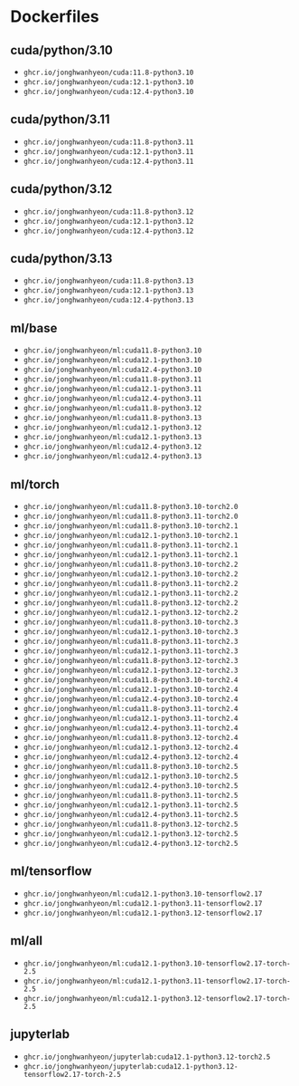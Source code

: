 # Dockerfiles
## cuda/python/3.10
- `ghcr.io/jonghwanhyeon/cuda:11.8-python3.10`
- `ghcr.io/jonghwanhyeon/cuda:12.1-python3.10`
- `ghcr.io/jonghwanhyeon/cuda:12.4-python3.10`

## cuda/python/3.11
- `ghcr.io/jonghwanhyeon/cuda:11.8-python3.11`
- `ghcr.io/jonghwanhyeon/cuda:12.1-python3.11`
- `ghcr.io/jonghwanhyeon/cuda:12.4-python3.11`

## cuda/python/3.12
- `ghcr.io/jonghwanhyeon/cuda:11.8-python3.12`
- `ghcr.io/jonghwanhyeon/cuda:12.1-python3.12`
- `ghcr.io/jonghwanhyeon/cuda:12.4-python3.12`

## cuda/python/3.13
- `ghcr.io/jonghwanhyeon/cuda:11.8-python3.13`
- `ghcr.io/jonghwanhyeon/cuda:12.1-python3.13`
- `ghcr.io/jonghwanhyeon/cuda:12.4-python3.13`

## ml/base
- `ghcr.io/jonghwanhyeon/ml:cuda11.8-python3.10`
- `ghcr.io/jonghwanhyeon/ml:cuda12.1-python3.10`
- `ghcr.io/jonghwanhyeon/ml:cuda12.4-python3.10`
- `ghcr.io/jonghwanhyeon/ml:cuda11.8-python3.11`
- `ghcr.io/jonghwanhyeon/ml:cuda12.1-python3.11`
- `ghcr.io/jonghwanhyeon/ml:cuda12.4-python3.11`
- `ghcr.io/jonghwanhyeon/ml:cuda11.8-python3.12`
- `ghcr.io/jonghwanhyeon/ml:cuda11.8-python3.13`
- `ghcr.io/jonghwanhyeon/ml:cuda12.1-python3.12`
- `ghcr.io/jonghwanhyeon/ml:cuda12.1-python3.13`
- `ghcr.io/jonghwanhyeon/ml:cuda12.4-python3.12`
- `ghcr.io/jonghwanhyeon/ml:cuda12.4-python3.13`

## ml/torch
- `ghcr.io/jonghwanhyeon/ml:cuda11.8-python3.10-torch2.0`
- `ghcr.io/jonghwanhyeon/ml:cuda11.8-python3.11-torch2.0`
- `ghcr.io/jonghwanhyeon/ml:cuda11.8-python3.10-torch2.1`
- `ghcr.io/jonghwanhyeon/ml:cuda12.1-python3.10-torch2.1`
- `ghcr.io/jonghwanhyeon/ml:cuda11.8-python3.11-torch2.1`
- `ghcr.io/jonghwanhyeon/ml:cuda12.1-python3.11-torch2.1`
- `ghcr.io/jonghwanhyeon/ml:cuda11.8-python3.10-torch2.2`
- `ghcr.io/jonghwanhyeon/ml:cuda12.1-python3.10-torch2.2`
- `ghcr.io/jonghwanhyeon/ml:cuda11.8-python3.11-torch2.2`
- `ghcr.io/jonghwanhyeon/ml:cuda12.1-python3.11-torch2.2`
- `ghcr.io/jonghwanhyeon/ml:cuda11.8-python3.12-torch2.2`
- `ghcr.io/jonghwanhyeon/ml:cuda12.1-python3.12-torch2.2`
- `ghcr.io/jonghwanhyeon/ml:cuda11.8-python3.10-torch2.3`
- `ghcr.io/jonghwanhyeon/ml:cuda12.1-python3.10-torch2.3`
- `ghcr.io/jonghwanhyeon/ml:cuda11.8-python3.11-torch2.3`
- `ghcr.io/jonghwanhyeon/ml:cuda12.1-python3.11-torch2.3`
- `ghcr.io/jonghwanhyeon/ml:cuda11.8-python3.12-torch2.3`
- `ghcr.io/jonghwanhyeon/ml:cuda12.1-python3.12-torch2.3`
- `ghcr.io/jonghwanhyeon/ml:cuda11.8-python3.10-torch2.4`
- `ghcr.io/jonghwanhyeon/ml:cuda12.1-python3.10-torch2.4`
- `ghcr.io/jonghwanhyeon/ml:cuda12.4-python3.10-torch2.4`
- `ghcr.io/jonghwanhyeon/ml:cuda11.8-python3.11-torch2.4`
- `ghcr.io/jonghwanhyeon/ml:cuda12.1-python3.11-torch2.4`
- `ghcr.io/jonghwanhyeon/ml:cuda12.4-python3.11-torch2.4`
- `ghcr.io/jonghwanhyeon/ml:cuda11.8-python3.12-torch2.4`
- `ghcr.io/jonghwanhyeon/ml:cuda12.1-python3.12-torch2.4`
- `ghcr.io/jonghwanhyeon/ml:cuda12.4-python3.12-torch2.4`
- `ghcr.io/jonghwanhyeon/ml:cuda11.8-python3.10-torch2.5`
- `ghcr.io/jonghwanhyeon/ml:cuda12.1-python3.10-torch2.5`
- `ghcr.io/jonghwanhyeon/ml:cuda12.4-python3.10-torch2.5`
- `ghcr.io/jonghwanhyeon/ml:cuda11.8-python3.11-torch2.5`
- `ghcr.io/jonghwanhyeon/ml:cuda12.1-python3.11-torch2.5`
- `ghcr.io/jonghwanhyeon/ml:cuda12.4-python3.11-torch2.5`
- `ghcr.io/jonghwanhyeon/ml:cuda11.8-python3.12-torch2.5`
- `ghcr.io/jonghwanhyeon/ml:cuda12.1-python3.12-torch2.5`
- `ghcr.io/jonghwanhyeon/ml:cuda12.4-python3.12-torch2.5`

## ml/tensorflow
- `ghcr.io/jonghwanhyeon/ml:cuda12.1-python3.10-tensorflow2.17`
- `ghcr.io/jonghwanhyeon/ml:cuda12.1-python3.11-tensorflow2.17`
- `ghcr.io/jonghwanhyeon/ml:cuda12.1-python3.12-tensorflow2.17`

## ml/all
- `ghcr.io/jonghwanhyeon/ml:cuda12.1-python3.10-tensorflow2.17-torch-2.5`
- `ghcr.io/jonghwanhyeon/ml:cuda12.1-python3.11-tensorflow2.17-torch-2.5`
- `ghcr.io/jonghwanhyeon/ml:cuda12.1-python3.12-tensorflow2.17-torch-2.5`

## jupyterlab
- `ghcr.io/jonghwanhyeon/jupyterlab:cuda12.1-python3.12-torch2.5`
- `ghcr.io/jonghwanhyeon/jupyterlab:cuda12.1-python3.12-tensorflow2.17-torch-2.5`

